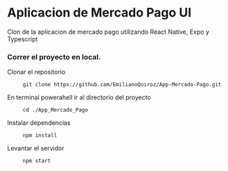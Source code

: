 # Aplicacion de Mercado Pago UI

Clon de la aplicacion de mercado pago utilizando React Native, Expo y Typescript

### Correr el proyecto en local.

Clonar el repositorio

         git clone https://github.com/EmilianoQuiroz/App-Mercado-Pago.git
      
En terminal powerahell ir al directorio del proyecto

         cd ./App_Mercado_Pago
         
Instalar dependencias

         npm install
         
Levantar el servidor

         npm start
